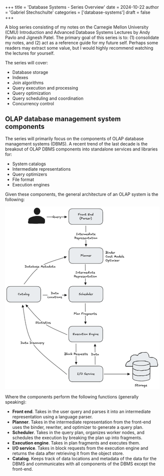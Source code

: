 +++
title = 'Database Systems - Series Overview'
date = 2024-10-22
author = 'Gabriel Stechschulte'
categories = ['database-systems']
draft = false
+++

A blog series consisting of my notes on the Carnegie Mellon University (CMU) Introduction and Advanced Database Systems Lectures by Andy Pavlo and Jignesh Patel. The primary goal of this series is to: (1) consolidate my notes, and (2) act as a reference guide for my future self. Perhaps some readers may extract some value, but I would highly recommend watching the lectures for yourself.

The series will cover:
- Database storage
- Indexes
- Join algorithms
- Query execution and processing
- Query optimization
- Query scheduling and coordination
- Concurrency control

## OLAP database management system components

The series will primarily focus on the components of OLAP database management systems (DBMS). A recent trend of the last decade is the breakout of OLAP DBMS components into standalone services and libraries for:
- System catalogs
- Intermediate representations
- Query optimizers
- File format
- Execution engines

Given these components, the general architecture of an OLAP system is the following:

![alt](db-system-architecture.png)

Where the components perform the following functions (generally speaking):
- **Front end**. Takes in the user query and parses it into an intermediate representation using a language parser.
- **Planner**. Takes in the intermediate representation from the front-end uses the binder, rewriter, and optimizer to generate a query plan.
- **Scheduler**. Takes in the query plan, organizes worker nodes, and schedules the execution by breaking the plan up into fragments.
- **Execution engine**. Takes in plan fragments and executes them.
- **I/O service**. Takes in block requests from the execution engine and returns the data after retrieving it from the object store.
- **Catalog**. Keeps track of data locations and metadata of the data for the DBMS and communicates with all components of the DBMS except the front-end.
